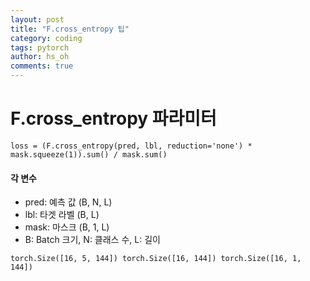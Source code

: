```yaml
---
layout: post
title: "F.cross_entropy 팁"
category: coding
tags: pytorch
author: hs_oh
comments: true
---
```


<!-- ### F.cross_entropy 팁 -->
# F.cross_entropy 파라미터

```
loss = (F.cross_entropy(pred, lbl, reduction='none') * mask.squeeze(1)).sum() / mask.sum()
```

#### 각 변수
- pred: 예측 값 (B, N, L)
- lbl: 타겟 라벨 (B, L)
- mask: 마스크 (B, 1, L)
- B: Batch 크기, N: 클래스 수, L: 길이 

```
torch.Size([16, 5, 144]) torch.Size([16, 144]) torch.Size([16, 1, 144])
```
